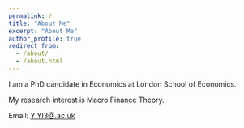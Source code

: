 ```yaml
---
permalink: /
title: "About Me"
excerpt: "About Me"
author_profile: true
redirect_from: 
  - /about/
  - /about.html
---
```

I am a PhD candidate in Economics at London School of Economics.

<!-- I received my PhD from xx in xx.-->

My research interest is Macro Finance Theory.

Email: [Y.YI3@.ac.uk](mailto:Y.YI3@cam.ac.uk)
